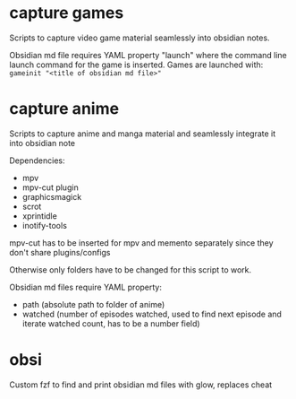 # capture games 
Scripts to capture video game material seamlessly into obsidian notes.

Obsidian md file requires YAML property "launch" where the command line launch command for the game is inserted.
Games are launched with:
`gameinit "<title of obsidian md file>"`

# capture anime
Scripts to capture anime and manga material and seamlessly integrate it into obsidian note


Dependencies:
- mpv
- mpv-cut plugin
- graphicsmagick
- scrot
- xprintidle
- inotify-tools

mpv-cut has to be inserted for mpv and memento separately since they don't share plugins/configs


Otherwise only folders have to be changed for this script to work. 

Obsidian md files require YAML property:
- path (absolute path to folder of anime)
- watched (number of episodes watched, used to find next episode and iterate watched count, has to be a number field)


# obsi 
Custom fzf to find and print obsidian md files with glow, replaces cheat
